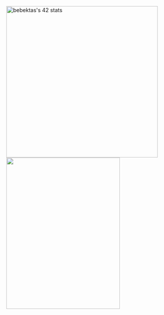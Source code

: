 </div>

<p align="left">
<img src="https://badge.mediaplus.ma/greenbinary/bebektas?1337Badge=off&UM6P=off" alt="bebektas's 42 stats" width="400" height="400" />
<img src="https://github.com/beyzabektas/42Cursus/assets/91256847/90ce85aa-07f8-4d3d-b72a-1e11b1d734ba" width="300" height="400" />

</p>
